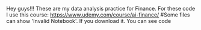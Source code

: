 Hey guys!!!
These are my data analysis practice for Finance. 
For these code I use this course: https://www.udemy.com/course/ai-finance/ 
#Some files can show 'Invalid Notebook'. If you download it. You can see code
